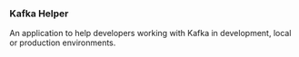 ### Kafka Helper

An application to help developers working with Kafka in development, local or production environments.